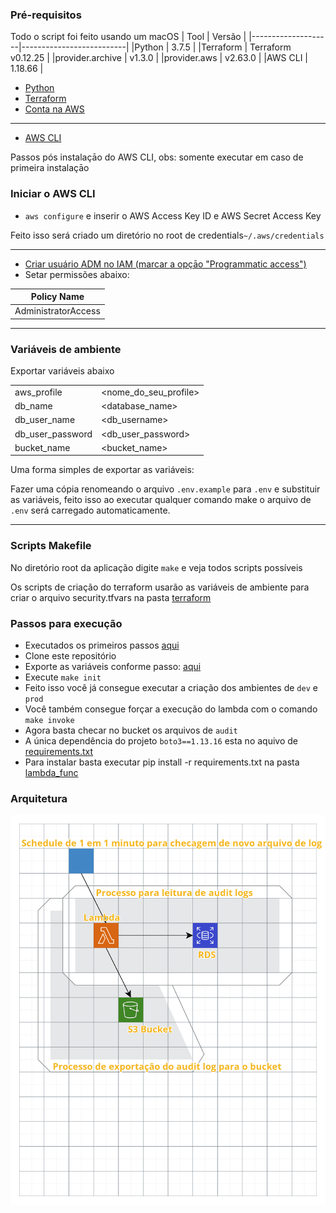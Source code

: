 ### Pré-requisitos
Todo o script foi feito usando um macOS
<a name="first"></a>
|        Tool        |       Versão             |
|--------------------|--------------------------|
|Python              |       3.7.5              |
|Terraform           | Terraform v0.12.25       |
|provider.archive    | v1.3.0                   |
|provider.aws        | v2.63.0                  |
|AWS CLI             | 1.18.66                  |

- [Python](https://www.python.org/downloads/)
- [Terraform](https://www.terraform.io/downloads.html)
- [Conta na AWS](https://console.aws.amazon.com/)
---
- [AWS CLI](https://docs.aws.amazon.com/cli/latest/userguide/install-macos.html)

Passos pós instalaçāo do AWS CLI, obs: somente executar em caso de primeira instalaçāo

### Iniciar o AWS CLI

- `aws configure` e  inserir o AWS Access Key ID e AWS Secret Access Key

Feito isso será criado um diretório no root de credentials`~/.aws/credentials`


---

- [Criar usuário ADM no IAM (marcar a opçāo "Programmatic access")](https://console.aws.amazon.com/iam/home#/users$new?step=details)
- Setar permissões abaixo:

Policy Name|
| -------------             |
|AdministratorAccess        |
---

### <a name="envs">Variáveis de ambiente</a>

Exportar variáveis abaixo

|                    |                          |
|--------------------|--------------------------|
|aws_profile         | <nome_do_seu_profile>    |
|db_name             | <database_name>          |
|db_user_name        | <db_username>            |
|db_user_password    | <db_user_password>       |
|bucket_name         | <bucket_name>            |

Uma forma simples de exportar as variáveis:

Fazer uma cópia renomeando o arquivo `.env.example` para `.env` e substituir as variáveis, feito isso ao executar qualquer comando make <command> o arquivo de `.env` será carregado automaticamente.

---

### Scripts Makefile
No diretório root da aplicação digite `make` e veja todos scripts possíveis

Os scripts de criação do terraform usarão as variáveis de ambiente para criar o arquivo security.tfvars na pasta [terraform](terraform/aws)

### Passos para execução

* Executados os primeiros passos [aqui](#first)
* Clone este repositório
* Exporte as variáveis conforme passo: [aqui](#envs)
* Execute `make init`
* Feito isso você já consegue executar a criação dos ambientes de `dev`  e `prod`
* Você também consegue forçar a execução do lambda com o comando `make invoke`
* Agora basta checar no bucket os arquivos de `audit`
* A única dependência do projeto `boto3==1.13.16` esta no aquivo de [requirements.txt](lambda_func/requirements.txt)
* Para instalar basta executar pip install -r requirements.txt na pasta [lambda_func](lambda_func)


### Arquitetura

![arch](docs/arch.png)

